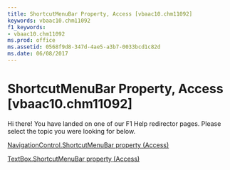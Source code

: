 ```yaml
---
title: ShortcutMenuBar Property, Access [vbaac10.chm11092]
keywords: vbaac10.chm11092
f1_keywords:
- vbaac10.chm11092
ms.prod: office
ms.assetid: 0568f9d8-347d-4ae5-a3b7-0033bcd1c82d
ms.date: 06/08/2017
---
```



# ShortcutMenuBar Property, Access [vbaac10.chm11092]

Hi there! You have landed on one of our F1 Help redirector pages. Please select the topic you were looking for below.

[NavigationControl.ShortcutMenuBar property (Access)](http://msdn.microsoft.com/library/89e4e907-4d28-6c9b-424c-3400d448b222%28Office.15%29.aspx)

[TextBox.ShortcutMenuBar property (Access)](http://msdn.microsoft.com/library/620de877-2164-6426-90b8-c72a6db637fd%28Office.15%29.aspx)


